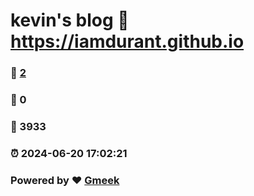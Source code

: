 # kevin's blog :link: https://iamdurant.github.io 
### :page_facing_up: [2](https://iamdurant.github.io/tag.html) 
### :speech_balloon: 0 
### :hibiscus: 3933 
### :alarm_clock: 2024-06-20 17:02:21 
### Powered by :heart: [Gmeek](https://github.com/Meekdai/Gmeek)
